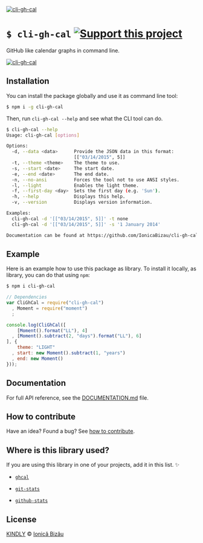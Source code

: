 [![cli-gh-cal](http://i.imgur.com/pw82kYP.png)](#)

# `$ cli-gh-cal` [![Support this project][donate-now]][paypal-donations]

GitHub like calendar graphs in command line.

[![cli-gh-cal](http://i.imgur.com/M5WIEsM.png)](#)

## Installation

You can install the package globally and use it as command line tool:

```sh
$ npm i -g cli-gh-cal
```

Then, run `cli-gh-cal --help` and see what the CLI tool can do.

```sh
$ cli-gh-cal --help
Usage: cli-gh-cal [options]

Options:
  -d, --data <data>      Provide the JSON data in this format:  
                         [["03/14/2015", 5]]                    
  -t, --theme <theme>    The theme to use.                      
  -s, --start <date>     The start date.                        
  -e, --end <date>       The end date.                          
  -n, --no-ansi          Forces the tool not to use ANSI styles.
  -l, --light            Enables the light theme.               
  -f, --first-day <day>  Sets the first day (e.g. 'Sun').       
  -h, --help             Displays this help.                    
  -v, --version          Displays version information.          

Examples:
  cli-gh-cal -d '[["03/14/2015", 5]]' -t none
  cli-gh-cal -d '[["03/14/2015", 5]]' -s '1 January 2014'

Documentation can be found at https://github.com/IonicaBizau/cli-gh-cal
```

## Example

Here is an example how to use this package as library. To install it locally, as library, you can do that using `npm`:

```sh
$ npm i cli-gh-cal
```

```js
// Dependencies
var CliGhCal = require("cli-gh-cal")
  , Moment = require("moment")
  ;

console.log(CliGhCal([
    [Moment().format("LL"), 4]
  , [Moment().subtract(2, "days").format("LL"), 6]
], {
    theme: "LIGHT"
  , start: new Moment().subtract(1, "years")
  , end: new Moment()
}));
```

## Documentation

For full API reference, see the [DOCUMENTATION.md][docs] file.

## How to contribute
Have an idea? Found a bug? See [how to contribute][contributing].

## Where is this library used?
If you are using this library in one of your projects, add it in this list. :sparkles:

 - [`ghcal`](https://github.com/IonicaBizau/ghcal)

 - [`git-stats`](https://github.com/IonicaBizau/git-stats)

 - [`github-stats`](https://github.com/IonicaBizau/github-stats)

## License

[KINDLY][license] © [Ionică Bizău][website]

[license]: http://ionicabizau.github.io/kindly-license/?author=Ionic%C4%83%20Biz%C4%83u%20%3Cbizauionica@gmail.com%3E&year=2015

[website]: http://ionicabizau.net
[paypal-donations]: https://www.paypal.com/cgi-bin/webscr?cmd=_s-xclick&hosted_button_id=RVXDDLKKLQRJW
[donate-now]: http://i.imgur.com/6cMbHOC.png

[contributing]: /CONTRIBUTING.md
[docs]: /DOCUMENTATION.md